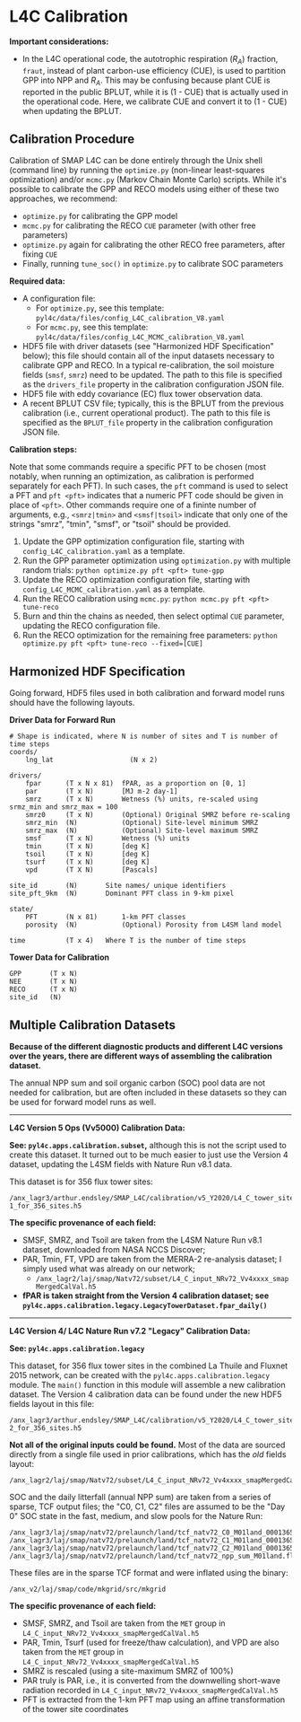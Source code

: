 L4C Calibration
===============

**Important considerations:**

- In the L4C operational code, the autotrophic respiration ($R_A$) fraction, `fraut`, instead of plant carbon-use efficiency (CUE), is used to partition GPP into NPP and $R_A$. This may be confusing because plant CUE is reported in the public BPLUT, while it is (1 - CUE) that is actually used in the operational code. Here, we calibrate CUE and convert it to (1 - CUE) when updating the BPLUT.


Calibration Procedure
---------------------

Calibration of SMAP L4C can be done entirely through the Unix shell (command line) by running the `optimize.py` (non-linear least-squares optimization) and/or `mcmc.py` (Markov Chain Monte Carlo) scripts. While it's possible to calibrate the GPP and RECO models using either of these two approaches, we recommend:

- `optimize.py` for calibrating the GPP model
- `mcmc.py` for calibrating the RECO `CUE` parameter (with other free parameters)
- `optimize.py` again for calibrating the other RECO free parameters, after fixing `CUE`
- Finally, running `tune_soc()` in `optimize.py` to calibrate SOC parameters


**Required data:**

- A configuration file:
  - For `optimize.py`, see this template: `pyl4c/data/files/config_L4C_calibration_V8.yaml`
  - For `mcmc.py`, see this template: `pyl4c/data/files/config_L4C_MCMC_calibration_V8.yaml`
- HDF5 file with driver datasets (see "Harmonized HDF Specification" below); this file should contain all of the input datasets necessary to calibrate GPP and RECO. In a typical re-calibration, the soil moisture fields (`smsf`, `smrz`) need to be updated. The path to this file is specified as the `drivers_file` property in the calibration configuration JSON file.
- HDF5 file with eddy covariance (EC) flux tower observation data.
- A recent BPLUT CSV file; typically, this is the BPLUT from the previous calibration (i.e., current operational product). The path to this file is specified as the `BPLUT_file` property in the calibration configuration JSON file.


**Calibration steps:**

Note that some commands require a specific PFT to be chosen (most notably, when running an optimization, as calibration is performed separately for each PFT). In such cases, the `pft` command is used to select a PFT and `pft <pft>` indicates that a numeric PFT code should be given in place of `<pft>`. Other commands require one of a fininte number of arguments, e.g., `<smrz|tmin>` and `<smsf|tsoil>` indicate that only one of the strings "smrz", "tmin", "smsf", or "tsoil" should be provided.

1. Update the GPP optimization configuration file, starting with `config_L4C_calibration.yaml` as a template.
2. Run the GPP parameter optimization using `optimization.py` with multiple random trials: `python optimize.py pft <pft> tune-gpp`
3. Update the RECO optimization configuration file, starting with `config_L4C_MCMC_calibration.yaml` as a template.
4. Run the RECO calibration using `mcmc.py`: `python mcmc.py pft <pft> tune-reco`
5. Burn and thin the chains as needed, then select optimal `CUE` parameter, updating the RECO configuration file.
6. Run the RECO optimization for the remaining free parameters: `python optimize.py pft <pft> tune-reco --fixed=[CUE]`


Harmonized HDF Specification
----------------------------

Going forward, HDF5 files used in both calibration and forward model runs should have the following layouts.

**Driver Data for Forward Run**

```
# Shape is indicated, where N is number of sites and T is number of time steps
coords/
    lng_lat                   (N x 2)

drivers/
    fpar      (T x N x 81)  fPAR, as a proportion on [0, 1]
    par       (T x N)       [MJ m-2 day-1]
    smrz      (T x N)       Wetness (%) units, re-scaled using srmz_min and smrz_max = 100
    smrz0     (T x N)       (Optional) Original SMRZ before re-scaling
    smrz_min  (N)           (Optional) Site-level minimum SMRZ
    smrz_max  (N)           (Optional) Site-level maximum SMRZ
    smsf      (T x N)       Wetness (%) units
    tmin      (T x N)       [deg K]
    tsoil     (T x N)       [deg K]
    tsurf     (T x N)       [deg K]
    vpd       (T X N)       [Pascals]

site_id       (N)       Site names/ unique identifiers
site_pft_9km  (N)       Dominant PFT class in 9-km pixel

state/
    PFT       (N x 81)      1-km PFT classes
    porosity  (N)           (Optional) Porosity from L4SM land model

time          (T x 4)   Where T is the number of time steps
```

**Tower Data for Calibration**

```
GPP       (T x N)
NEE       (T x N)
RECO      (T x N)
site_id   (N)
```


Multiple Calibration Datasets
-----------------------------

**Because of the different diagnostic products and different L4C versions over the years, there are different ways of assembling the calibration dataset.**

The annual NPP sum and soil organic carbon (SOC) pool data are not needed for calibration, but are often included in these datasets so they can be used for forward model runs as well.


------------------------------

**L4C Version 5 Ops (Vv5000) Calibration Data:**

**See: `pyl4c.apps.calibration.subset`,** although this is not the script used to create this dataset. It turned out to be much easier to just use the Version 4 dataset, updating the L4SM fields with Nature Run v8.1 data.

This dataset is for 356 flux tower sites:

```
/anx_lagr3/arthur.endsley/SMAP_L4C/calibration/v5_Y2020/L4_C_tower_site_drivers_NRv8-1_for_356_sites.h5
```

**The specific provenance of each field:**

- SMSF, SMRZ, and Tsoil are taken from the L4SM Nature Run v8.1 dataset, downloaded from NASA NCCS Discover;
- PAR, Tmin, FT, VPD are taken from the MERRA-2 re-analysis dataset; I simply used what was already on our network;
  - `/anx_lagr2/laj/smap/Natv72/subset/L4_C_input_NRv72_Vv4xxxx_smapMergedCalVal.h5`
- **fPAR is taken straight from the Version 4 calibration dataset; see `pyl4c.apps.calibration.legacy.LegacyTowerDataset.fpar_daily()`**


------------------------------

**L4C Version 4/ L4C Nature Run v7.2 "Legacy" Calibration Data:**

**See: `pyl4c.apps.calibration.legacy`**

This dataset, for 356 flux tower sites in the combined La Thuile and Fluxnet 2015 network, can be created with the `pyl4c.apps.calibration.legacy` module. The `main()` function in this module will assemble a new calibration dataset. The Version 4 calibration data can be found under the new HDF5 fields layout in this file:

```
/anx_lagr3/arthur.endsley/SMAP_L4C/calibration/v5_Y2020/L4_C_tower_site_drivers_NRv7-2_for_356_sites.h5
```

**Not all of the original inputs could be found.** Most of the data are sourced directly from a single file used in prior calibrations, which has the *old* fields layout:

```
/anx_lagr2/laj/smap/Natv72/subset/L4_C_input_NRv72_Vv4xxxx_smapMergedCalVal.h5
```

SOC and the daily litterfall (annual NPP sum) are taken from a series of sparse, TCF output files; the "C0, C1, C2" files are assumed to be the "Day 0" SOC state in the fast, medium, and slow pools for the Nature Run:

```
/anx_lagr3/laj/smap/natv72/prelaunch/land/tcf_natv72_C0_M01land_0001365.flt32
/anx_lagr3/laj/smap/natv72/prelaunch/land/tcf_natv72_C1_M01land_0001365.flt32
/anx_lagr3/laj/smap/natv72/prelaunch/land/tcf_natv72_C2_M01land_0001365.flt32
/anx_lagr3/laj/smap/natv72/prelaunch/land/tcf_natv72_npp_sum_M01land.flt32
```

These files are in the sparse TCF format and were inflated using the binary:

```
/anx_v2/laj/smap/code/mkgrid/src/mkgrid
```

**The specific provenance of each field:**

- SMSF, SMRZ, and Tsoil are taken from the `MET` group in `L4_C_input_NRv72_Vv4xxxx_smapMergedCalVal.h5`
- PAR, Tmin, Tsurf (used for freeze/thaw calculation), and VPD are also taken from the `MET` group in `L4_C_input_NRv72_Vv4xxxx_smapMergedCalVal.h5`
- SMRZ is rescaled (using a site-maximum SMRZ of 100%)
- PAR truly is PAR, i.e., it is converted from the downwelling short-wave radiation recorded in `L4_C_input_NRv72_Vv4xxxx_smapMergedCalVal.h5`
- PFT is extracted from the 1-km PFT map using an affine transformation of the tower site coordinates

